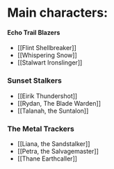 # Main characters:

#### Echo Trail Blazers
-  [[Flint Shellbreaker]]
-  [[Whispering Snow]]
-  [[Stalwart Ironslinger]]
### Sunset Stalkers
- [[Eirik Thundershot]]
- [[Rydan, The Blade Warden]]
- [[Talanah, the Suntalon]]
### The Metal Trackers
- [[Liana, the Sandstalker]]
- [[Petra, the Salvagemaster]]
- [[Thane Earthcaller]]